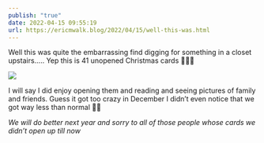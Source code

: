 ```yaml
---
publish: "true"
date: 2022-04-15 09:55:19
url: https://ericmwalk.blog/2022/04/15/well-this-was.html
---
```

Well this was quite the embarrassing find digging for something in a closet upstairs….. Yep this is 41 unopened Christmas cards 🫣😵‍💫

![](https://ericmwalk.blog/uploads/2022/17244a37c0.jpg)

I will say I did enjoy opening them and reading and seeing pictures of family and friends. Guess it got too crazy in December I didn’t even notice that we got way less than normal 🤷‍♂️

*We will do better next year and sorry to all of those people whose cards we didn’t open up till now*